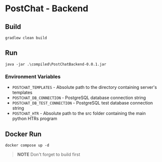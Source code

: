 # PostChat - Backend

## Build
`gradlew clean build`

## Run
`java -jar .\compiled\PostChatBackend-0.0.1.jar`

### Environment Variables 
* `POSTCHAT_TEMPLATES` - Absolute path to the directory containing server's templates
* `POSTCHAT_DB_CONNECTION` - PostgreSQL database connection string
* `POSTCHAT_DB_TEST_CONNECTION` - PostgreSQL test database connection string
* `POSTCHAT_HTR` - Absolute path to the src folder containing the main python HTRs program


## Docker Run
`docker compose up -d`

> **NOTE** Don't forget to build first